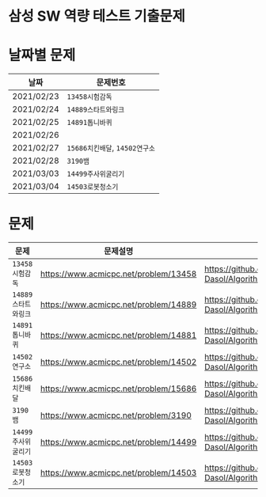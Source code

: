 # 삼성 SW 역량 테스트 기출문제



 

 # 날짜별 문제

| 날짜       | 문제번호                       |
| ---------- | ------------------------------ |
| 2021/02/23 | `13458시험감독`                |
| 2021/02/24 | `14889스타트와링크`            |
| 2021/02/25 | `14891톱니바퀴 `               |
| 2021/02/26 |                                |
| 2021/02/27 | `15686치킨배달`, `14502연구소` |
| 2021/02/28 | `3190뱀` |
| 2021/03/03 | `14499주사위굴리기` |
| 2021/03/04 | `14503로봇청소기` |





# 문제 

| 문제                | 문제설명                              | 풀이                                                         |
| ------------------- | ------------------------------------- | ------------------------------------------------------------ |
| `13458시험감독`       | https://www.acmicpc.net/problem/13458 | https://github.com/Park-Dasol/Algorithm/blob/master/SAMSUNG_SW_TEST/13458.py |
| `14889스타트와링크` | https://www.acmicpc.net/problem/14889 | https://github.com/Park-Dasol/Algorithm/blob/master/SAMSUNG_SW_TEST/14889.py |
| `14891톱니바퀴`       | https://www.acmicpc.net/problem/14881 | https://github.com/Park-Dasol/Algorithm/blob/master/SAMSUNG_SW_TEST/14891.py |
| `14502연구소`       | https://www.acmicpc.net/problem/14502 | https://github.com/Park-Dasol/Algorithm/blob/master/SAMSUNG_SW_TEST/14502.py |
| `15686치킨배달`     | https://www.acmicpc.net/problem/15686 | https://github.com/Park-Dasol/Algorithm/blob/master/SAMSUNG_SW_TEST/15686.py |
| `3190뱀`     | https://www.acmicpc.net/problem/3190 | https://github.com/Park-Dasol/Algorithm/blob/master/SAMSUNG_SW_TEST/3190.py |
| `14499주사위굴리기`     | https://www.acmicpc.net/problem/14499 | https://github.com/Park-Dasol/Algorithm/blob/master/SAMSUNG_SW_TEST/14499.py |
| `14503로봇청소기`     | https://www.acmicpc.net/problem/14503 | https://github.com/Park-Dasol/Algorithm/blob/master/SAMSUNG_SW_TEST/14503.py |
